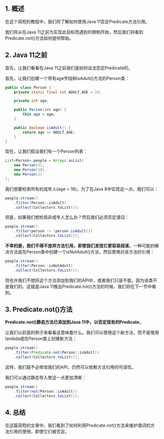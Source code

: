 ## 1. 概述

在这个简短的教程中，我们将了解如何使用Java 11否定Predicate方法引用。

我们将从在Java 11之前为实现此目标而遇到的限制开始，然后我们将看到Predicate.not()方法如何提供帮助。

## 2. Java 11之前

首先，让我们看看在Java 11之前我们是如何设法否定Predicate的。

首先，让我们创建一个带有age字段和isAdult()方法的Person类：

```java
public class Person {
    private static final int ADULT_AGE = 18;

    private int age;

    public Person(int age) {
        this.age = age;
    }

    public boolean isAdult() {
        return age >= ADULT_AGE;
    }
}
```

现在，让我们假设我们有一个Person列表：

```java
List<Person> people = Arrays.asList(
    new Person(1),
    new Person(18),
    new Person(2)
);
```

我们想要检索所有的成年人(age > 18)。为了在Java 8中实现这一点，我们可以：

```java
people.stream()                      
    .filter(Person::isAdult)           
    .collect(Collectors.toList());
```

但是，如果我们想检索非成年人怎么办？然后我们必须否定谓词：

```java
people.stream()                       
    .filter(person -> !person.isAdult())
    .collect(Collectors.toList());
```

**不幸的是，我们不得不放弃方法引用，即使我们发现它更容易阅读**。一种可能的解决方法是在Person类中创建一个isNotAdult()方法，然后使用对该方法的引用：

```java
people.stream()                 
    .filter(Person::isNotAdult)   
    .collect(Collectors.toList());
```

但也许我们不想将这个方法添加到我们的API中，或者我们只是不能，因为该类不是我们的。这就是Java 11推出Predicate.not()方法的时候，我们将在下一节中看到。

## 3. Predicate.not()方法

**Predicate.not()静态方法已添加到Java 11中，以否定现有的Predicate**。

让我们以前面的例子来看看这意味着什么。我们可以使用这个新方法，而不是使用lambda或在Person类上创建新方法：

```java
people.stream()                          
    .filter(Predicate.not(Person::isAdult))
    .collect(Collectors.toList());
```

这样，我们就不必修改我们的API，仍然可以依赖方法引用的可读性。

我们可以通过静态导入使这一点更加清晰：

```java
people.stream()                  
    .filter(not(Person::isAdult))  
    .collect(Collectors.toList());
```

## 4. 总结

在这篇简短的文章中，我们看到了如何利用Predicate.not()方法来维护谓词的方法引用的使用，即使它们被否定。